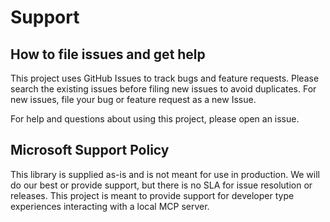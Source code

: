 # Support

## How to file issues and get help  

This project uses GitHub Issues to track bugs and feature requests. Please search the existing 
issues before filing new issues to avoid duplicates.  For new issues, file your bug or 
feature request as a new Issue.

For help and questions about using this project, please open an issue.

## Microsoft Support Policy  

This library is supplied as-is and is not meant for use in production. We will do our best or provide support, but there is no SLA for issue resolution or releases. This project is meant to provide support for developer type experiences interacting with a local MCP server.